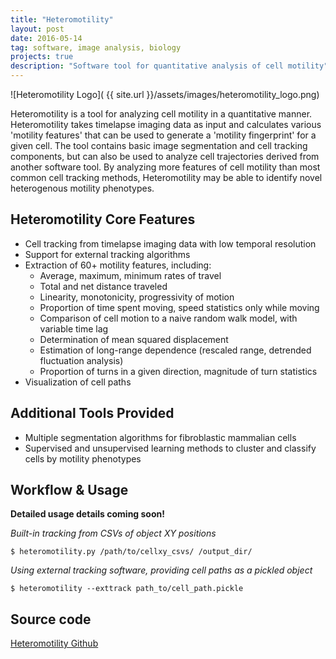 ```yaml
---
title: "Heteromotility"
layout: post
date: 2016-05-14
tag: software, image analysis, biology
projects: true
description: "Software tool for quantitative analysis of cell motility"
---
```


![Heteromotility Logo]( {{ site.url }}/assets/images/heteromotility_logo.png)

Heteromotility is a tool for analyzing cell motility in a quantitative manner. Heteromotility takes timelapse imaging data as input and calculates various 'motility features' that can be used to generate a 'motility fingerprint' for a given cell. The tool contains basic image segmentation and cell tracking components, but can also be used to analyze cell trajectories derived from another software tool. By analyzing more features of cell motility than most common cell tracking methods, Heteromotility may be able to identify novel heterogenous motility phenotypes.

## Heteromotility Core Features

* Cell tracking from timelapse imaging data with low temporal resolution
* Support for external tracking algorithms
* Extraction of 60+ motility features, including:
  + Average, maximum, minimum rates of travel
  + Total and net distance traveled
  + Linearity, monotonicity, progressivity of motion
  + Proportion of time spent moving, speed statistics only while moving
  + Comparison of cell motion to a naive random walk model, with variable time lag
  + Determination of mean squared displacement
  + Estimation of long-range dependence (rescaled range, detrended fluctuation analysis)
  + Proportion of turns in a given direction, magnitude of turn statistics
* Visualization of cell paths

## Additional Tools Provided

* Multiple segmentation algorithms for fibroblastic mammalian cells
* Supervised and unsupervised learning methods to cluster and classify cells by motility phenotypes

## Workflow & Usage

**Detailed usage details coming soon!**

*Built-in tracking from CSVs of object XY positions*

    $ heteromotility.py /path/to/cellxy_csvs/ /output_dir/

*Using external tracking software, providing cell paths as a pickled object*

    $ heteromotility --exttrack path_to/cell_path.pickle

## Source code

[Heteromotility Github](https://github.com/jacobkimmel/heteromotility)
